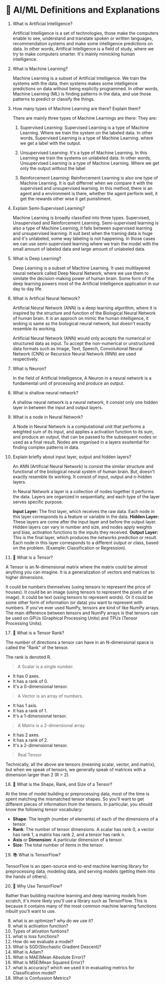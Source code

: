 # 🧠 AI/ML Definitions and Explanations

1. What is Artificial Intelligence?

   Artificial Intelligence is a set of technologies, those make the computers enable to see, understand and translate spoken or written languages, recommendation systems and make some intelligence predictions on data.
   In other words, Artifical Intelligence is a field of study, where we try to make computers smarter. It's mainly mimicking human intelligence.

3. What is Machine Learning?

   Machine Learning is a subset of Artificial Intelligence. We train the systems with the data, then systems makes some intelligence predictions on data without being explictly programmed.
   In other words, Machine Learning (ML) is finding patterns in the data, and use those patterns to predict or classify the things.

5. How many types of Machine Learning are there? Explain them?

   There are mainly three types of Machine Learnings are there:
   They are:
   1. Supervised Learning:
      Supervised Learning is a type of Machine Learning. Where we train the system on the labeled data.
      In other words, Supervised Learning is a type of Machine Learning. where we get a label with the output.
      
   3. Unsupervised Learning:
      It's a type of Machine Learning. In this Learning we train the systems on unlabeled data.
      In other words, Unsupervised Learning is a type of Machine Learning. Where we get only the output without the label
      
   3. Reinforcement Learning:
      Reinforcement Learning is also one type of Machine Learning. It is quit differnet when we compare it with the supervised and unsupervised learning. In this method, there is an agent and a environment is there, whether the agent perform well, it get the rewards other wise it get punishment.

7.  Explain Semi-Supervised Learning?

    Machine Learning is broadly classified into three types. Supervised, Unsupervised and Reinforcement Learning. Semi-supervised learning is also a type of Machine Learning, it falls between supervised learning and unsupervised learning. It suit best when the training data is huge and it's unlabeled, some way labeling is not happening. In those cases we can use semi-supervised learning where we train the model with the small amount of labeled data and large amount of unlabeled data.

9. What is Deep Learning?

   Deep Learning is a subset of Machine Learning. It uses multilayered neural network called Deep Neural Network, where we use them to similate the decision-making power of human brain. Some form of the deep learning powers most of the Artificial Intelligence application in our day to day life.

10. What is Artifical Neural Network?

    Artificial Neural Network (ANN) is a deep learning algorithm, where it is inspired by the structure and function of the Biological Neural Network of human brain. It is an approch on mimic the human intelligence, it woking is same as the biological neural network, but doesn't exactly resemble its working.  

    Artificial Neural Network (ANN) would only accepts the numerical or structured data as input. To accept the non-numerical or unstructured data formats such as Image, Text, Speech, Convolutional Neural Network (CNN) or Recursice Neural Network (RNN) are used respectively.

12. What is Neuron?

    In the field of Artificial Intelligence, A Neuron in a neural network is a fundamental unit of processing and produce an output.

13. What is shallow neural network?
    
    A shallow neural network is a neural network, it consist only one hidden layer in between the input and output layers.

14. What is a node in Neural Network?

    A Node in Neural Network is a computational unit that performs a weighted sum of its input, and applies a activation function to its sum, and produce an output, that can be passed to the subsequent nodes or used as a final result. Nodes are organised in a layers essitential for finding complex patterns in data.

15. Explain briefly about input layer, output and hidden layers?

    An ANN (Artificial Neural Network) is consist the similar structure and functional of the biological neural system of human brain. But, doesn't exactly resemble its working. It consist of input, output and n-hidden layers.

    In Neural Network a layer is a collection of nodes together it performs the data. Layers are organized in sequentially, and each type of the layer serves specific purpose.
     
    **Input Layer:** The first layer, which receives the raw data. Each node in this layer corresponds to a feature or variable in the data.
    **Hidden Layer:** These layers are come after the input layer and before the output layer. Hidden layers can vary in number and size, and nodes apply weights and bias, activation functions to the inputs they received.
    **Output Layer:** This is the final layer, which produces the networks prediction or result. Each node in this layer corresponds to a different output or class, based on the problem. (Example: Classification or Regression).

16. 🔢 What is a Tensor?

   A Tensor is an N-dimensional matrix where the matrix could be almost anything you can imagine. It is a generalization of vectors and matrices to higher dimensions.
   
   It could be numbers themselves (using tensors to represent the price of houses).
   It could be an image (using tensors to represent the pixels of an image).
   It could be text (using tensors to represent words).
   Or it could be some other form of information (or data) you want to represent with numbers.
   If you've ever used NumPy, tensors are kind of like NumPy arrays. The main difference between tensors and NumPy arrays is that tensors can be used on GPUs (Graphical Processing Units) and TPUs (Tensor Processing Units).

17. 🔢 What is a Tensor Rank?
   
   The number of directions a tensor can have in an N-dimensional space is called the "Rank" of the tensor.

   The rank is denoted R.
   
   > A Scalar is a single number.
   
   * It has 0 axes.
   * It has a rank of 0.
   * It's a 0-dimensional tensor.
   
   > A Vector is an array of numbers.
   
   * It has 1 axis.
   * It has a rank of 1.
   * It's a 1-dimensional tensor.
   
   > A Matrix is a 2-dimensional array.
   
   * It has 2 axes.
   * It has a rank of 2.
   * It's a 2-dimensional tensor.
   
   > Real Tensor
   
   Technically, all the above are tensors (meaning scalar, vector, and matrix), but when we speak of tensors, we generally speak of matrices with a dimension larger than 2 (R > 2).

18. 📐 What is the Shape, Rank, and Size of a Tensor?
   
   At the time of model building or preprocessing data, most of the time is spent matching the mismatched tensor shapes. So you'll want to get different pieces of information from the tensors. In particular, you should know the following tensor vocabulary:
   
   * **Shape**: The length (number of elements) of each of the dimensions of a tensor.
   * **Rank**: The number of tensor dimensions. A scalar has rank 0, a vector has rank 1, a matrix has rank 2, and a tensor has rank n.
   * **Axis** or **Dimension**: A particular dimension of a tensor.
   * **Size**: The total number of items in the tensor.
    
19. 📚 What is TensorFlow?
   
   TensorFlow is an open-source end-to-end machine learning library for preprocessing data, modeling data, and serving models (getting them into the hands of others).

20. 🤔 Why Use TensorFlow?

   Rather than building machine learning and deep learning models from scratch, it's more likely you'll use a library such as TensorFlow. This is because it contains many of the most common machine learning functions inbuilt you'll want to use.


8. what is an optimizer? why do we use it?
9. what is activation function?
10. Types of ativation funtions?
11. what is loss functions?
12. How do we evaluate a model?
13. What is SGD(Stochastic Gradient Descent)?
14. What is Adam?
15. What is MAE(Mean Absolute Error)?
16. What is MSE(Mean Squared Error)?
17. what is accuracy? which we used it in evaluating metrics for Classification model?
18. What is Confussion Metrics?




